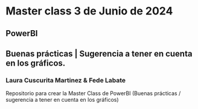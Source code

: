 # Master class 3 de Junio de 2024
## PowerBI 
## Buenas prácticas | Sugerencia a tener en cuenta en los gráficos.
### Laura Cuscurita Martinez & Fede Labate

Repositorio para crear la Master Class de PowerBI (Buenas prácticas / sugerencia a tener en cuenta en los gráficos)
